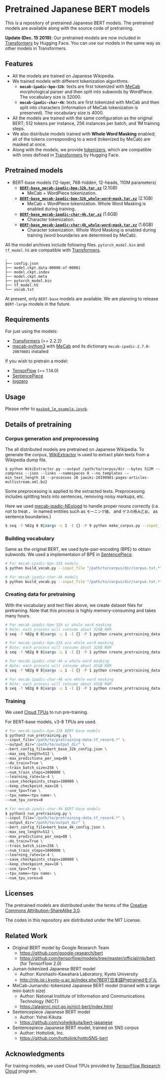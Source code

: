 # Pretrained Japanese BERT models

This is a repository of pretrained Japanese BERT models.
The pretrained models are available along with the source code of pretraining.

**Update (Dec. 15 2019)**: Our pretrained models are now included in [Transformers](https://github.com/huggingface/transformers) by Hugging Face.
You can use our models in the same way as other models in Transformers.

## Features

- All the models are trained on Japanese Wikipedia.
- We trained models with different tokenization algorithms.
    - **`mecab-ipadic-bpe-32k`**: texts are first tokenized with [MeCab](https://taku910.github.io/mecab) morphological parser and then split into subwords by WordPiece. The vocabulary size is 32000.
    - **`mecab-ipadic-char-4k`**: texts are first tokenized with MeCab and then split into characters (information of MeCab tokenization is preserved). The vocabulary size is 4000.
- All the models are trained with the same configuration as the original BERT; 512 tokens per instance, 256 instances per batch, and 1M training steps.
- We also distribute models trained with **Whole Word Masking** enabled; all of the tokens corresponding to a word (tokenized by MeCab) are masked at once.
- Along with the models, we provide [tokenizers](tokenization.py), which are compatible with ones defined in [Transformers](https://github.com/huggingface/transformers) by Hugging Face.

## Pretrained models

- BERT-base models (12-layer, 768-hidden, 12-heads, 110M parameters)
    - **[`BERT-base_mecab-ipadic-bpe-32k.tar.xz`](https://www.nlp.ecei.tohoku.ac.jp/~m-suzuki/bert-japanese/BERT-base_mecab-ipadic-bpe-32k.tar.xz)** (2.1GB)
        - MeCab + WordPiece tokenization.
    - **[`BERT-base_mecab-ipadic-bpe-32k_whole-word-mask.tar.xz`](https://www.nlp.ecei.tohoku.ac.jp/~m-suzuki/bert-japanese/BERT-base_mecab-ipadic-bpe-32k_whole-word-mask.tar.xz)** (2.1GB)
        - MeCab + WordPiece tokenization. Whole Word Masking is enabled during training.
    - **[`BERT-base_mecab-ipadic-char-4k.tar.xz`](https://www.nlp.ecei.tohoku.ac.jp/~m-suzuki/bert-japanese/BERT-base_mecab-ipadic-char-4k.tar.xz)** (1.6GB)
        - Character tokenization.
    - **[`BERT-base_mecab-ipadic-char-4k_whole-word-mask.tar.xz`](https://www.nlp.ecei.tohoku.ac.jp/~m-suzuki/bert-japanese/BERT-base_mecab-ipadic-char-4k_whole-word-mask.tar.xz)** (1.6GB)
        - Character tokenization. Whole Word Masking is enabled during training (word boundaries are determined by MeCab).

All the model archives include following files.
`pytorch_model.bin` and `tf_model.h5` are compatible with [Transformers](https://github.com/huggingface/transformers).

```
.
├── config.json
├── model.ckpt.data-00000-of-00001
├── model.ckpt.index
├── model.ckpt.meta
├── pytorch_model.bin
├── tf_model.h5
└── vocab.txt
```

At present, only `BERT-base` models are available.
We are planning to release `BERT-large` models in the future.

## Requirements

For just using the models:

- [Transformers](https://github.com/huggingface/transformers) (>= 2.2.2)
- [mecab-python3](https://github.com/SamuraiT/mecab-python3) with [MeCab](https://taku910.github.io/mecab) and its dictionary `mecab-ipadic-2.7.0-20070801` installed

If you wish to pretrain a model:

- [TensorFlow](https://github.com/tensorflow/tensorflow) (== 1.14.0)
- [SentencePiece](https://github.com/google/sentencepiece)
- [logzero](https://github.com/metachris/logzero)

## Usage

Please refer to [`masked_lm_example.ipynb`](masked_lm_example.ipynb).

## Details of pretraining

### Corpus generation and preprocessing

The all distributed models are pretrained on Japanese Wikipedia.
To generate the corpus, [WikiExtractor](https://github.com/attardi/wikiextractor) is used to extract plain texts from a Wikipedia dump file.

```
$ python WikiExtractor.py --output /path/to/corpus/dir --bytes 512M --compress --json --links --namespaces 0 --no_templates --min_text_length 16 --processes 20 jawiki-20190901-pages-articles-multistream.xml.bz2
```

Some preprocessing is applied to the extracted texts.
Preprocessing includes splitting texts into sentences, removing noisy markups, etc.

Here we used [mecab-ipadic-NEologd](https://github.com/neologd/mecab-ipadic-neologd) to handle proper nouns correctly (i.e. not to treat `。` in named entities such as `モーニング娘。` and `ゲスの極み乙女。` as sentence boundaries.)

```sh
$ seq -f %02g 0 8|xargs -L 1 -I {} -P 9 python make_corpus.py --input_file /path/to/corpus/dir/AA/wiki_{}.bz2 --output_file /path/to/corpus/dir/corpus.txt.{} --mecab_dict_path /path/to/neologd/dict/dir/
```

### Building vocabulary

Same as the original BERT, we used byte-pair-encoding (BPE) to obtain subwords.
We used a implementaion of BPE in [SentencePiece](https://github.com/google/sentencepiece).

```sh
# For mecab-ipadic-bpe-32k models
$ python build_vocab.py --input_file "/path/to/corpus/dir/corpus.txt.*" --output_file "/path/to/base/dir/vocab.txt" --subword_type bpe --vocab_size 32000

# For mecab-ipadic-char-4k models
$ python build_vocab.py --input_file "/path/to/corpus/dir/corpus.txt.*" --output_file "/path/to/base/dir/vocab.txt" --subword_type char --vocab_size 4000
```

### Creating data for pretraining

With the vocabulary and text files above, we create dataset files for pretraining.
Note that this process is highly memory-consuming and takes many hours.

```sh
# For mecab-ipadic-bpe-32k w/ whole word masking
# Note: each process will consume about 32GB RAM
$ seq -f %02g 0 8|xargs -L 1 -I {} -P 1 python create_pretraining_data.py --input_file /path/to/corpus/dir/corpus.txt.{} --output_file /path/to/base/dir/pretraining-data.tf_record.{} --do_whole_word_mask True --vocab_file /path/to/base/dir/vocab.txt --subword_type bpe --max_seq_length 512 --max_predictions_per_seq 80 --masked_lm_prob 0.15

# For mecab-ipadic-bpe-32k w/o whole word masking
# Note: each process will consume about 32GB RAM
$ seq -f %02g 0 8|xargs -L 1 -I {} -P 1 python create_pretraining_data.py --input_file /path/to/corpus/dir/corpus.txt.{} --output_file /path/to/base/dir/pretraining-data.tf_record.{} --vocab_file /path/to/base/dir/vocab.txt --subword_type bpe --max_seq_length 512 --max_predictions_per_seq 80 --masked_lm_prob 0.15

# For mecab-ipadic-char-4k w whole word masking
# Note: each process will consume about 45GB RAM
$ seq -f %02g 0 8|xargs -L 1 -I {} -P 1 python create_pretraining_data.py --input_file /path/to/corpus/dir/corpus.txt.{} --output_file /path/to/base/dir/pretraining-data.tf_record.{} --do_whole_word_mask True --vocab_file /path/to/base/dir/vocab.txt --subword_type char --max_seq_length 512 --max_predictions_per_seq 80 --masked_lm_prob 0.15

# For mecab-ipadic-char-4k w/o whole word masking
# Note: each process will consume about 45GB RAM
$ seq -f %02g 0 8|xargs -L 1 -I {} -P 1 python create_pretraining_data.py --input_file /path/to/corpus/dir/corpus.txt.{} --output_file /path/to/base/dir/pretraining-data.tf_record.{} --vocab_file /path/to/base/dir/vocab.txt --subword_type char --max_seq_length 512 --max_predictions_per_seq 80 --masked_lm_prob 0.15
```

### Training

We used [Cloud TPUs](https://cloud.google.com/tpu/) to run pre-training.

For BERT-base models, v3-8 TPUs are used.

```sh
# For mecab-ipadic-bpe-32k BERT-base models
$ python3 run_pretraining.py \
--input_file="/path/to/pretraining-data.tf_record.*" \
--output_dir="/path/to/output_dir" \
--bert_config_file=bert_base_32k_config.json \
--max_seq_length=512 \
--max_predictions_per_seq=80 \
--do_train=True \
--train_batch_size=256 \
--num_train_steps=1000000 \
--learning_rate=1e-4 \
--save_checkpoints_steps=100000 \
--keep_checkpoint_max=10 \
--use_tpu=True \
--tpu_name=<tpu name> \
--num_tpu_cores=8

# For mecab-ipadic-char-4k BERT-base models
$ python3 run_pretraining.py \
--input_file="/path/to/pretraining-data.tf_record.*" \
--output_dir="/path/to/output_dir" \
--bert_config_file=bert_base_4k_config.json \
--max_seq_length=512 \
--max_predictions_per_seq=80 \
--do_train=True \
--train_batch_size=256 \
--num_train_steps=1000000 \
--learning_rate=1e-4 \
--save_checkpoints_steps=100000 \
--keep_checkpoint_max=10 \
--use_tpu=True \
--tpu_name=<tpu name> \
--num_tpu_cores=8
```

## Licenses

The pretrained models are distributed under the terms of the [Creative Commons Attribution-ShareAlike 3.0](https://creativecommons.org/licenses/by-sa/3.0/).

The codes in this repository are distributed under the MIT License.

## Related Work

- Original BERT model by Google Research Team
    - https://github.com/google-research/bert
    - https://github.com/tensorflow/models/tree/master/official/nlp/bert (for TensorFlow 2.0)
- Juman-tokenized Japanese BERT model
    - Author: Kurohashi-Kawahara Laboratory, Kyoto University
    - http://nlp.ist.i.kyoto-u.ac.jp/index.php?BERT日本語Pretrainedモデル
- MeCab-Jumandic-tokenized Japanese BERT model (trained with a large mini-batch size)
    - Author: National Institute of Information and Communications Technology (NICT)
    - https://alaginrc.nict.go.jp/nict-bert/index.html
- Sentencepiece Japanese BERT model
    - Author: Yohei Kikuta
    - https://github.com/yoheikikuta/bert-japanese
- Sentencepiece Japanese BERT model, trained on SNS corpus
    - Author: Hottolink, Inc.
    - https://github.com/hottolink/hottoSNS-bert

## Acknowledgments

For training models, we used Cloud TPUs provided by [TensorFlow Research Cloud](https://www.tensorflow.org/tfrc/) program.
